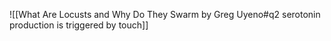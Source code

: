 ![[What Are Locusts and Why Do They Swarm by Greg Uyeno#q2 serotonin production is triggered by touch]]